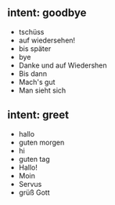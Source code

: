 <!---
    Smalltak Intents
-->

## intent: goodbye
- tschüss
- auf wiedersehen!
- bis später
- bye
- Danke und auf Wiedershen
- Bis dann
- Mach's gut
- Man sieht sich

## intent: greet
- hallo
- guten morgen
- hi
- guten tag
- Hallo!
- Moin
- Servus
- grüß Gott
